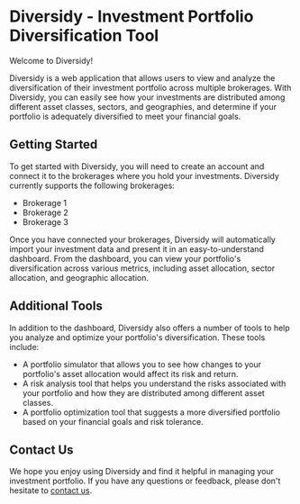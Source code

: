 # Diversidy - Investment Portfolio Diversification Tool

Welcome to Diversidy!

Diversidy is a web application that allows users to view and analyze the diversification of their investment portfolio across multiple brokerages. With Diversidy, you can easily see how your investments are distributed among different asset classes, sectors, and geographies, and determine if your portfolio is adequately diversified to meet your financial goals.

## Getting Started

To get started with Diversidy, you will need to create an account and connect it to the brokerages where you hold your investments. Diversidy currently supports the following brokerages:

- Brokerage 1
- Brokerage 2
- Brokerage 3

Once you have connected your brokerages, Diversidy will automatically import your investment data and present it in an easy-to-understand dashboard. From the dashboard, you can view your portfolio's diversification across various metrics, including asset allocation, sector allocation, and geographic allocation.

## Additional Tools

In addition to the dashboard, Diversidy also offers a number of tools to help you analyze and optimize your portfolio's diversification. These tools include:

- A portfolio simulator that allows you to see how changes to your portfolio's asset allocation would affect its risk and return.
- A risk analysis tool that helps you understand the risks associated with your portfolio and how they are distributed among different asset classes.
- A portfolio optimization tool that suggests a more diversified portfolio based on your financial goals and risk tolerance.

## Contact Us

We hope you enjoy using Diversidy and find it helpful in managing your investment portfolio. If you have any questions or feedback, please don't hesitate to [contact us](mailto:info@diversidy.com).

